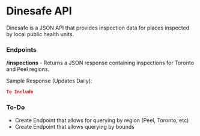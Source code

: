 # Dinesafe API
Dinesafe is a JSON API that provides inspection data for places inspected by local public health units.

### Endpoints
**/inspections** - Returns a JSON response containing inspections for Toronto and Peel regions.

Sample Response (Updates Daily):
```json
To Include
```

### To-Do
* Create Endpoint that allows for querying by region (Peel, Toronto, etc)
* Create Endpoint that allows querying by bounds
